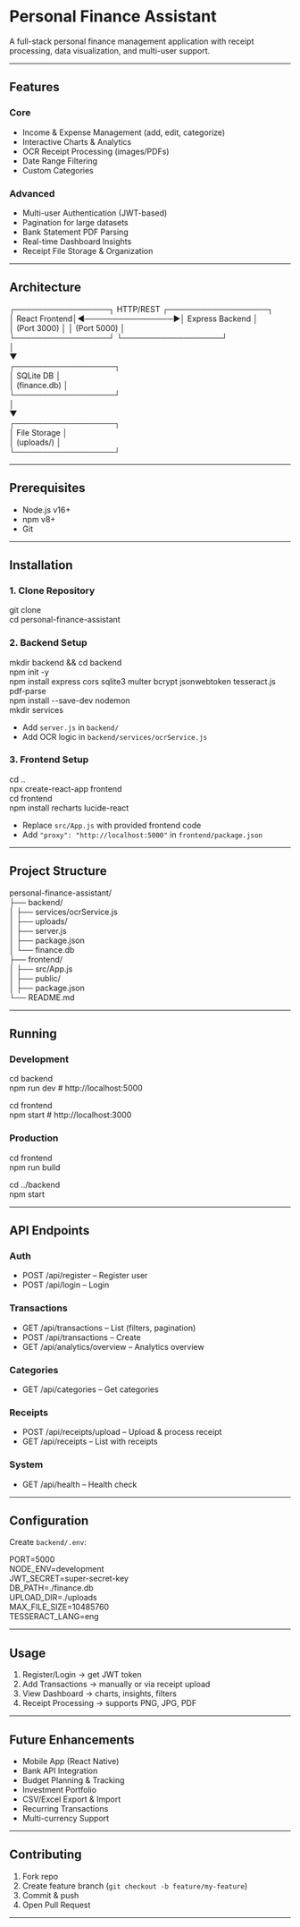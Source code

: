 # Personal Finance Assistant

A full-stack personal finance management application with receipt processing, data visualization, and multi-user support.

---

## Features

### Core
- Income & Expense Management (add, edit, categorize)
- Interactive Charts & Analytics
- OCR Receipt Processing (images/PDFs)
- Date Range Filtering
- Custom Categories

### Advanced
- Multi-user Authentication (JWT-based)
- Pagination for large datasets
- Bank Statement PDF Parsing
- Real-time Dashboard Insights
- Receipt File Storage & Organization

---

## Architecture

┌─────────────────┐    HTTP/REST    ┌──────────────────┐  
│   React Frontend│◄────────────────►│ Express Backend  │  
│   (Port 3000)   │                 │  (Port 5000)     │  
└─────────────────┘                 └──────────────────┘  
                                             │  
                                             ▼  
                                    ┌──────────────────┐  
                                    │   SQLite DB      │  
                                    │  (finance.db)    │  
                                    └──────────────────┘  
                                             │  
                                             ▼  
                                    ┌──────────────────┐  
                                    │   File Storage   │  
                                    │  (uploads/)      │  
                                    └──────────────────┘  

---

## Prerequisites
- Node.js v16+
- npm v8+
- Git

---

## Installation

### 1. Clone Repository
git clone <repository-url>  
cd personal-finance-assistant  

### 2. Backend Setup
mkdir backend && cd backend  
npm init -y  
npm install express cors sqlite3 multer bcrypt jsonwebtoken tesseract.js pdf-parse  
npm install --save-dev nodemon  
mkdir services  

- Add `server.js` in `backend/`  
- Add OCR logic in `backend/services/ocrService.js`  

### 3. Frontend Setup
cd ..  
npx create-react-app frontend  
cd frontend  
npm install recharts lucide-react  

- Replace `src/App.js` with provided frontend code  
- Add `"proxy": "http://localhost:5000"` in `frontend/package.json`  

---

## Project Structure

personal-finance-assistant/  
├── backend/  
│   ├── services/ocrService.js  
│   ├── uploads/  
│   ├── server.js  
│   ├── package.json  
│   └── finance.db  
├── frontend/  
│   ├── src/App.js  
│   ├── public/  
│   ├── package.json  
└── README.md  

---

## Running

### Development
cd backend  
npm run dev   # http://localhost:5000  

cd frontend  
npm start     # http://localhost:3000  

### Production
cd frontend  
npm run build  

cd ../backend  
npm start  

---

## API Endpoints

### Auth
- POST /api/register – Register user  
- POST /api/login – Login  

### Transactions
- GET /api/transactions – List (filters, pagination)  
- POST /api/transactions – Create  
- GET /api/analytics/overview – Analytics overview  

### Categories
- GET /api/categories – Get categories  

### Receipts
- POST /api/receipts/upload – Upload & process receipt  
- GET /api/receipts – List with receipts  

### System
- GET /api/health – Health check  

---

## Configuration

Create `backend/.env`:

PORT=5000  
NODE_ENV=development  
JWT_SECRET=super-secret-key  
DB_PATH=./finance.db  
UPLOAD_DIR=./uploads  
MAX_FILE_SIZE=10485760  
TESSERACT_LANG=eng  

---

## Usage

1. Register/Login → get JWT token  
2. Add Transactions → manually or via receipt upload  
3. View Dashboard → charts, insights, filters  
4. Receipt Processing → supports PNG, JPG, PDF  

---

## Future Enhancements
- Mobile App (React Native)  
- Bank API Integration  
- Budget Planning & Tracking  
- Investment Portfolio  
- CSV/Excel Export & Import  
- Recurring Transactions  
- Multi-currency Support  

---

## Contributing
1. Fork repo  
2. Create feature branch (`git checkout -b feature/my-feature`)  
3. Commit & push  
4. Open Pull Request  

---


